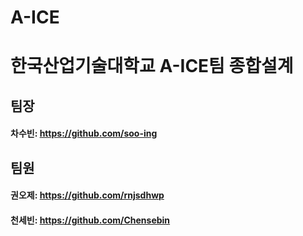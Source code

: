 # A-ICE
# 한국산업기술대학교 A-ICE팀 종합설계

## 팀장
#### 차수빈: https://github.com/soo-ing

## 팀원
#### 권오제: https://github.com/rnjsdhwp
#### 천세빈: https://github.com/Chensebin
